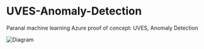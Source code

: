 # UVES-Anomaly-Detection
Paranal machine learning Azure proof of concept: UVES, Anomaly Detection

![Diagram](https://epena-eso.github.io/UVES_anomaly_detection.svg)

